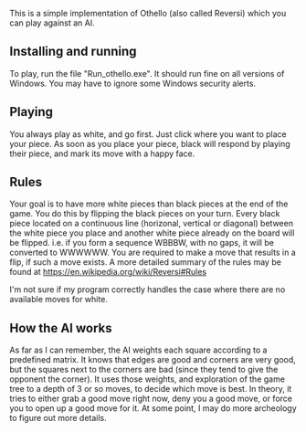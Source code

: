 This is a simple implementation of Othello (also called Reversi) which you can play against an AI. 

## Installing and running

To play, run the file "Run_othello.exe". It should run fine on all versions of Windows. You may have to ignore some Windows security alerts.

## Playing

You always play as white, and go first. Just click where you want to place your piece. As soon as you place your piece, black will respond by playing their piece, and mark its move with a happy face.

## Rules

Your goal is to have more white pieces than black pieces at the end of the game. You do this by flipping the black pieces on your turn. Every black piece located on a continuous line (horizonal, vertical or diagonal) between the white piece you place and another white piece already on the board will be flipped. i.e. if you form a sequence WBBBW, with no gaps, it will be converted to WWWWWW. You are required to make a move that results in a flip, if such a move exists. A more detailed summary of the rules may be found at https://en.wikipedia.org/wiki/Reversi#Rules

I'm not sure if my program correctly handles the case where there are no available moves for white.

## How the AI works

As far as I can remember, the AI weights each square according to a predefined matrix. It knows that edges are good and corners are very good, but the squares next to the corners are bad (since they tend to give the opponent the corner). It uses those weights, and exploration of the game tree to a depth of 3 or so moves, to decide which move is best. In theory, it tries to either grab a good move right now, deny you a good move, or force you to open up a good move for it. At some point, I may do more archeology to figure out more details.
